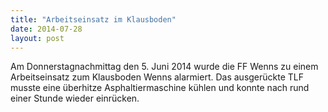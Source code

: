 ```yaml
---
title: "Arbeitseinsatz im Klausboden"
date: 2014-07-28
layout: post
---
```


Am Donnerstagnachmittag den 5. Juni 2014 wurde die FF Wenns zu einem Arbeitseinsatz zum Klausboden Wenns alarmiert. Das ausgerückte TLF musste eine überhitze Asphaltiermaschine kühlen und konnte nach rund einer Stunde wieder einrücken.